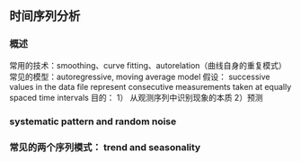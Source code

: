 ## 时间序列分析
### 概述
常用的技术：smoothing、curve fitting、autorelation（曲线自身的重复模式）
常见的模型：autoregressive, moving average model
假设： successive values in the data file represent consecutive measurements taken at equally spaced time intervals
目的： 1） 从观测序列中识别现象的本质 2）预测

### systematic pattern and random noise
### 常见的两个序列模式： trend and seasonality

